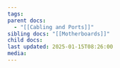 ```yaml
---
tags: 
parent docs:
  - "[[Cabling and Ports]]"
sibling docs: "[[Motherboards]]"
child docs: 
last updated: 2025-01-15T08:26:00
media:
---
```

